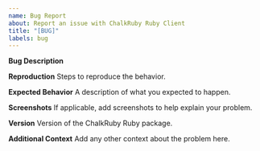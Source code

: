```yaml
---
name: Bug Report
about: Report an issue with ChalkRuby Ruby Client
title: "[BUG]"
labels: bug
---
```


**Bug Description**

**Reproduction**
Steps to reproduce the behavior.

**Expected Behavior**
A description of what you expected to happen.

**Screenshots**
If applicable, add screenshots to help explain your problem.

**Version**
Version of the ChalkRuby Ruby package.

**Additional Context**
Add any other context about the problem here.
